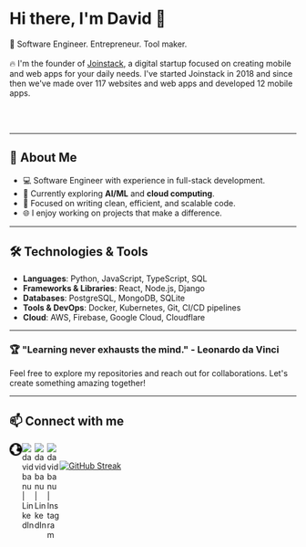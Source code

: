 # Hi there, I'm David 👋 


🚀 Software Engineer. Entrepreneur. Tool maker. 
</br>
</br>
🔥 I'm the founder of [Joinstack], a digital startup focused on creating mobile and web apps for your daily needs. I've started Joinstack in 2018
   and since then we've made over 117 websites and web apps and developed 12 mobile apps. 
   
</br>
</br>

---

## 🚀 About Me

- 💻 Software Engineer with experience in full-stack development.
- 🌱 Currently exploring **AI/ML** and **cloud computing**.
- 🎯 Focused on writing clean, efficient, and scalable code.
- 🌐 I enjoy working on projects that make a difference.

---

## 🛠️ Technologies & Tools

- **Languages**: Python, JavaScript, TypeScript, SQL
- **Frameworks & Libraries**: React, Node.js, Django
- **Databases**: PostgreSQL, MongoDB, SQLite
- **Tools & DevOps**: Docker, Kubernetes, Git, CI/CD pipelines
- **Cloud**: AWS, Firebase, Google Cloud, Cloudflare 

---
### 🏆 "Learning never exhausts the mind." - Leonardo da Vinci

Feel free to explore my repositories and reach out for collaborations. Let's create something amazing together!

---

## 📫 Connect with me

[<img align="left" alt="davidbanu.com" width="22px" src="https://raw.githubusercontent.com/iconic/open-iconic/master/svg/globe.svg" />][website]
[<img align="left" alt="davidbanu | LinkedIn" width="22px" src="https://cdn.jsdelivr.net/npm/simple-icons@v3/icons/medium.svg" />][medium]
[<img align="left" alt="davidbanu | LinkedIn" width="22px" src="https://cdn.jsdelivr.net/npm/simple-icons@v3/icons/linkedin.svg" />][linkedin]
[<img align="left" alt="davidbanu | Instagram" width="22px" src="https://cdn.jsdelivr.net/npm/simple-icons@v3/icons/instagram.svg" />][instagram]

<br/>

[![GitHub Streak](https://streak-stats.demolab.com?user=davidbanu&theme=dark)](https://git.io/streak-stats)

[Joinstack]: https://joinstack.tech
[UiRoute]: https://uiroute.com
[website]: https://davidbanu.com
[medium]: https://medium.com/@davidbanu
[instagram]: https://instagram.com/davidbanu_
[linkedin]: https://linkedin.com/in/davidbanu
